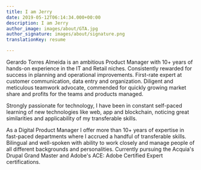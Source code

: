 ```yaml
---
title: I am Jerry
date: 2019-05-12T06:14:34.000+00:00
description: I am Jerry
author_image: images/about/GTA.jpg
author_signature: images/about/signature.png
translationKey: resume

---
```

Gerardo Torres Almeida is an ambitious Product Manager with 10+ years of hands-on experience in the IT and Retail niches. Consistently rewarded for success in planning and operational improvements. First-rate expert at customer communication, data entry and organization. Diligent and meticulous teamwork advocate, commended for quickly growing market share and profits for the teams and products managed.

Strongly passionate for technology, I have been in constant self-paced learning of new technologies like web, app and blockchain, noticing great similarities and applicability of my transferable skills.

As a Digital Product Manager I offer more than 10+ years of expertise in fast-paced departments where I accrued a handful of transferable skills. Bilingual and well-spoken with ability to work closely and manage people of all different backgrounds and personalities. Currently pursuing the Acquia's Drupal Grand Master and Adobe's ACE: Adobe Certified Expert certifications.